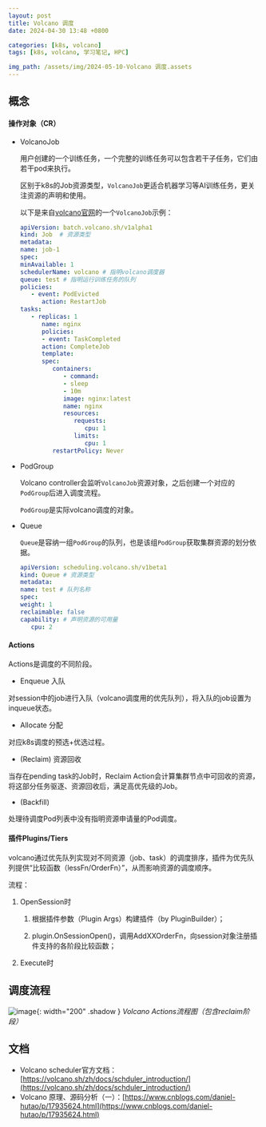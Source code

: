 ```yaml
---
layout: post
title: Volcano 调度
date: 2024-04-30 13:48 +0800

categories: [k8s, volcano]
tags: [k8s, volcano, 学习笔记, HPC]

img_path: /assets/img/2024-05-10-Volcano 调度.assets
---
```


## 概念
#### 操作对象（CR）

- VolcanoJob

   用户创建的一个训练任务，一个完整的训练任务可以包含若干子任务，它们由若干pod来执行。
   
   区别于k8s的Job资源类型，`VolcanoJob`更适合机器学习等AI训练任务，更关注资源的声明和使用。

   以下是来自[volcano官网](https://volcano.sh/zh/docs/tutorials/)的一个`VolcanoJob`示例：

   ```yaml
   apiVersion: batch.volcano.sh/v1alpha1
   kind: Job  # 资源类型
   metadata:
   name: job-1
   spec:
   minAvailable: 1
   schedulerName: volcano # 指明volcano调度器
   queue: test # 指明运行训练任务的队列
   policies:
      - event: PodEvicted
         action: RestartJob
   tasks:
      - replicas: 1
         name: nginx
         policies:
         - event: TaskCompleted
         action: CompleteJob
         template:
         spec:
            containers:
               - command:
               - sleep
               - 10m
               image: nginx:latest
               name: nginx
               resources:
                  requests:
                     cpu: 1
                  limits:
                     cpu: 1
            restartPolicy: Never
   ```

- PodGroup

   Volcano controller会监听`VolcanoJob`资源对象，之后创建一个对应的`PodGroup`后进入调度流程。

   `PodGroup`是实际volcano调度的对象。

- Queue

   `Queue`是容纳一组`PodGroup`的队列，也是该组`PodGroup`获取集群资源的划分依据。

   ```yaml
   apiVersion: scheduling.volcano.sh/v1beta1
   kind: Queue # 资源类型
   metadata:
   name: test # 队列名称
   spec:
   weight: 1
   reclaimable: false
   capability: # 声明资源的可用量
      cpu: 2
   ```

#### Actions

Actions是调度的不同阶段。

- Enqueue 入队

对session中的job进行入队（volcano调度用的优先队列），将入队的job设置为inqueue状态。

- Allocate 分配

对应k8s调度的预选+优选过程。

- (Reclaim) 资源回收

当存在pending task的Job时，Reclaim Action会计算集群节点中可回收的资源，将这部分任务驱逐、资源回收后，满足高优先级的Job。

- (Backfill) 

处理待调度Pod列表中没有指明资源申请量的Pod调度。

#### 插件Plugins/Tiers
volcano通过优先队列实现对不同资源（job、task）的调度排序，插件为优先队列提供“比较函数（lessFn/OrderFn）”，从而影响资源的调度顺序。

流程：

   1. OpenSession时

      1. 根据插件参数（Plugin Args）构建插件（by PluginBuilder）；

      2. plugin.OnSessionOpen()，调用AddXXOrderFn，向session对象注册插件支持的各阶段比较函数；

   2. Execute时


## 调度流程

![image](volcano-actions.png){: width="200" .shadow }
_Volcano Actions流程图（包含reclaim阶段）_

## 文档

- Volcano scheduler官方文档：[https://volcano.sh/zh/docs/schduler_introduction/](https://volcano.sh/zh/docs/schduler_introduction/)
- Volcano 原理、源码分析（一）：[https://www.cnblogs.com/daniel-hutao/p/17935624.html](https://www.cnblogs.com/daniel-hutao/p/17935624.html)

